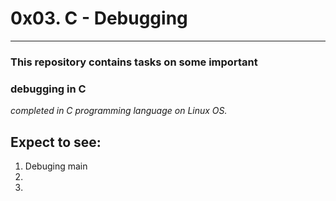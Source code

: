 # 0x03. C - Debugging
---
### This repository contains tasks on some important
### debugging in C
_completed in C programming language on Linux OS._

## Expect to see:

1. Debuging main
2.
3.
